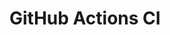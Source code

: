 # GitHub Actions CI









































































































































































































































































































































































































































































































































































































































































































































































































































































































































































































































































































































































































































































































































































































































































































































































































































































































































































































































































































































































































































































































































































































































































































































































































































































































































































































































































































































































































































































































































































































































































































































































































